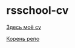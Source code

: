 # rsschool-cv

[Здесь моё cv](https://github.com/Lerchi/rsschool-cv/blob/gh-pages/cv.md)

[Корень репо](https://Lerchi.github.io/rsschool-cv/)
